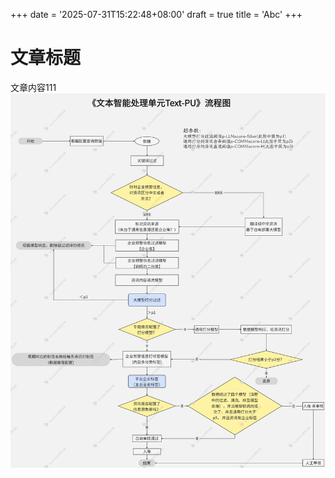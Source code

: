+++
date = '2025-07-31T15:22:48+08:00'
draft = true
title = 'Abc'
+++
# 文章标题
文章内容111
![TPU流程图.png](https://raw.githubusercontent.com/zhangzib123/zhangzib123.github.io/master/content/post/TPU%E6%B5%81%E7%A8%8B%E5%9B%BE.png)
